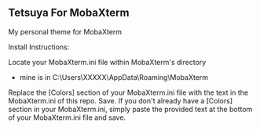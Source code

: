 ## Tetsuya For MobaXterm
My personal theme for MobaXterm

Install Instructions:

Locate your MobaXterm.ini file within MobaXterm's directory
 - mine is in C:\Users\XXXXX\AppData\Roaming\MobaXterm

Replace the [Colors] section of your MobaXterm.ini file with the text in the MobaXterm.ini of this repo. Save.
If you don't already have a [Colors] section in your MobaXterm.ini, simply paste the provided 
text at the bottom of your MobaXterm.ini file and save.
